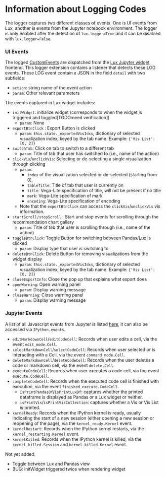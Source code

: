 # Information about Logging Codes

The logger captures two different classes of events. One is UI events from Lux, another is events from the Jupyter notebook environment. The logger is only enabled after the detection of `lux.logger=True` and it can be disabled with `lux.logger=False`.

### UI Events

The logged [CustomEvents](https://developer.mozilla.org/en-US/docs/Web/API/CustomEvent/CustomEvent) are dispatched from the [Lux Jupyter widget](https://github.com/lux-org/lux-widget) frontend. This logger extension contains a listener that detects these LOG events. These LOG event contain a JSON in the field `detail` with two subfields: 
- `action`: string name of the event action
- `param`: Other relevant parameters

The events captured in Lux widget includes:
- `initWidget`: initialize widget (corresponds to when the widget is triggered and toggled[TODO:need verification])
    - `param`: None
- `exportBtnClick` : Export Button is clicked
    - `param`: `this.state._exportedVisIdxs`, dictionary of selected visualization index, keyed by the tab name. Example: `{'Vis List': [0, 2]}`
- `switchTab`: Click on tab to switch to a different tab
    - `param`: Title of tab that user has switched to (i.e., name of the action)
- `clickVis`/`unclickVis`: Selecting or de-selecting a single visualization through clicking
    - `param`: 
        - `index` of the visualization selected or de-selected (starting from 0), 
        - `tableTitle`: Title of tab that user is currently on
        - `title`: Vega-Lite specification of title, will not be present if no title 
        - `mark`: Vega-Lite specification of mark
        - `encoding`: Vega-Lite specification of encoding
    - Note that the `exportBtnClick` can access the `clickVis`/`unclickVis` vis information.
- `startScroll/stopScroll` : Start and stop events for scrolling through the recommendation chart gallery
    - `param`: Title of tab that user is scrolling through (i.e., name of the action)
- `toggleBtnClick`: Toggle Button for switching between Pandas/Lux is clicked
    - `param`: Display type that user is switching to.
- `deleteBtnClick`: Delete Button for removing visualizations from the widget display
    - `param`: `this.state._exportedVisIdxs`, dictionary of selected visualization index, keyed by the tab name. Example: `{'Vis List': [0, 2]}`
- `closeExportInfo`: Close the pop up that explains what export does
- `openWarning`: Open warning panel
    - `param`: Display warning message
- `closeWarning`: Close warning panel
    - `param`: Display warning message
### Jupyter Events

A list of all Javascript events from Jupyter is listed [here](https://jupyter.readthedocs.io/en/latest/development_guide/js_events.html), it can also be accessed via `IPython.events`.

- `editMarkdownCell`/`editCodeCell`: Records when user edits a cell, via the event `edit_mode.Cell`.
- `selectMarkdownCell`/`selectCodeCell`: Records when user selected or is interacting with a Cell, via the event `command_mode.Cell`.
- `deleteMarkdownCell`/`deleteCodeCell`: Records when the user deletes a code or markdown cell, via the event `delete.Cell`.
- `executeCodeCell`: Records when user executes a code cell, via the event `execute.CodeCell`.
- `completeCodeCell`: Records when the executed code cell is finished with execution, via the event `finished_execute.CodeCell`.
    - `isPrintPandasDf`/`isPrintLuxDf`: captures whether the printed dataframe is displayed as Pandas or a Lux widget or neither.
    - `isPrintVis`/`isPrintVisCollection`: captures whether a Vis or Vis List is printed.
- `kernelReady`: Records when the IPython kernel is ready, usually indicating the start of a new session (either opening a new session or reopening of the page), via the `kernel_ready.Kernel` event.
- `kernelRestart`: Records when the IPython kernel restarts, via the `kernel_restarting.Kernel` event.
- `kernelKilled`: Records when the IPython kernel is killed, via the `kernel_killed.Session` and `kernel_killed.Kernel` event.

Not yet added:
- Toggle between Lux and Pandas view
- BUG: initWidget triggered twice when rendering widget

